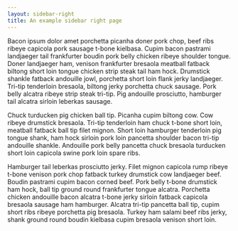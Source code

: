 ```yaml
---
layout: sidebar-right
title: An example sidebar right page
---
```


Bacon ipsum dolor amet porchetta picanha doner pork chop, beef ribs ribeye capicola pork sausage t-bone kielbasa. Cupim bacon pastrami landjaeger tail frankfurter boudin pork belly chicken ribeye shoulder tongue. Doner landjaeger ham, venison frankfurter bresaola meatball fatback biltong short loin tongue chicken strip steak tail ham hock. Drumstick shankle fatback andouille jowl, porchetta short loin flank jerky landjaeger. Tri-tip tenderloin bresaola, biltong jerky porchetta chuck sausage. Pork belly alcatra ribeye strip steak tri-tip. Pig andouille prosciutto, hamburger tail alcatra sirloin leberkas sausage.

Chuck turducken pig chicken ball tip. Picanha cupim biltong cow. Cow ribeye drumstick bresaola. Tri-tip tenderloin ham chuck t-bone short loin, meatball fatback ball tip filet mignon. Short loin hamburger tenderloin pig tongue shank, ham hock sirloin pork loin pancetta shoulder bacon tri-tip andouille shankle. Andouille pork belly pancetta chuck bresaola turducken short loin capicola swine pork loin spare ribs.

Hamburger tail leberkas prosciutto jerky. Filet mignon capicola rump ribeye t-bone venison pork chop fatback turkey drumstick cow landjaeger beef. Boudin pastrami cupim bacon corned beef. Pork belly t-bone drumstick ham hock, ball tip ground round frankfurter tongue alcatra. Porchetta chicken andouille bacon alcatra t-bone jerky sirloin fatback capicola bresaola sausage ham hamburger. Alcatra tri-tip pancetta ball tip, cupim short ribs ribeye porchetta pig bresaola. Turkey ham salami beef ribs jerky, shank ground round boudin kielbasa cupim bresaola venison short loin.
